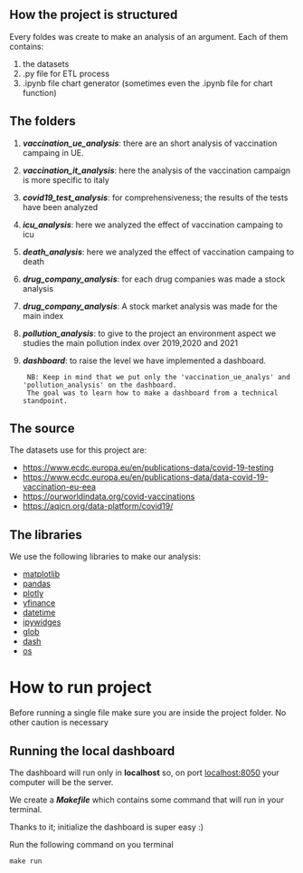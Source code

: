 ## How the project is structured
Every foldes was create to make an analysis of an argument. Each of them contains:
1. the datasets
2. .py file for ETL process
4. .ipynb file chart generator (sometimes even the .ipynb file for chart function) 
## The folders
1. ***vaccination_ue_analysis***: there are an short analysis of vaccination campaing in UE.
2. ***vaccination_it_analysis***: here the analysis of the vaccination campaign is more specific to italy
3. ***covid19_test_analysis***: for comprehensiveness; the results of the tests have been analyzed 
4. ***icu_analysis***: here we analyzed the effect of vaccination campaing to icu
5. ***death_analysis***: here we analyzed the effect of vaccination campaing to death
6. ***drug_company_analysis***: for each drug companies was made a stock analysis
7. ***drug_company_analysis***: A stock market analysis was made for the main index
8. ***pollution_analysis***: to give to the project an environment aspect we studies the main pollution index over 2019,2020 and 2021
9. ***dashboard***: to raise the level we have implemented a dashboard. 

        NB: Keep in mind that we put only the 'vaccination_ue_analys' and 'pollution_analysis' on the dashboard.  
        The goal was to learn how to make a dashboard from a technical standpoint.

## The source

The datasets use for this project are:
- https://www.ecdc.europa.eu/en/publications-data/covid-19-testing
- https://www.ecdc.europa.eu/en/publications-data/data-covid-19-vaccination-eu-eea
- https://ourworldindata.org/covid-vaccinations
- https://aqicn.org/data-platform/covid19/

## The libraries 
We use the following libraries to make our analysis:
- [matplotlib](https://matplotlib.org/)
- [pandas](https://pandas.pydata.org/docs/) 
- [plotly](https://plotly.com/python/)
- [yfinance](https://pypi.org/project/yfinance/)
- [datetime](https://docs.python.org/3/library/datetime.html)
- [ipywidges](https://ipywidgets.readthedocs.io/en/latest/)
- [glob](https://docs.python.org/3/library/glob.html)
- [dash](https://dash.plotly.com/)
- [os](https://docs.python.org/3/library/os.html)

# How to run project
Before running a single file make sure you are inside the project folder. 
No other caution is necessary
## Running the local dashboard

The dashboard will run only in **localhost** so, on port [localhost:8050](localhost:8050) your computer will be the server.

We create a ***Makefile*** which contains some command that will run in your terminal.

Thanks to it; initialize the dashboard is super easy :)

Run the following command on you terminal
```
make run
```



